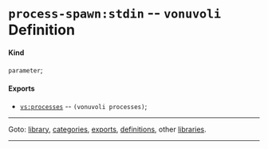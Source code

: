 

<a id='definition__vonuvoli__process-spawn_3a_stdin'></a>

# `process-spawn:stdin` -- `vonuvoli` Definition


<a id='definition__vonuvoli__process-spawn_3a_stdin__kind'></a>

#### Kind

`parameter`;


<a id='definition__vonuvoli__process-spawn_3a_stdin__exports'></a>

#### Exports

 * [`vs:processes`](../../vonuvoli/exports/vs_3a_processes.md#export__vonuvoli__vs_3a_processes) -- `(vonuvoli processes)`;

----

Goto: [library](../../vonuvoli/_index.md#library__vonuvoli), [categories](../../vonuvoli/categories/_index.md#toc__vonuvoli__categories), [exports](../../vonuvoli/exports/_index.md#toc__vonuvoli__exports), [definitions](../../vonuvoli/definitions/_index.md#toc__vonuvoli__definitions), other [libraries](../../_libraries.md#toc__libraries).

----

